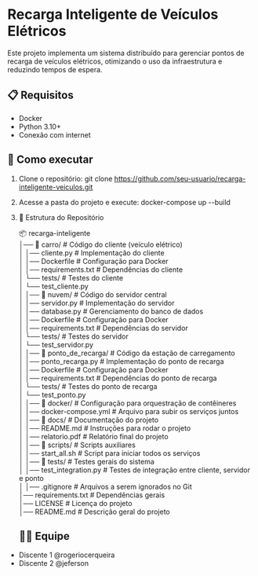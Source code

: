 # Recarga Inteligente de Veículos Elétricos

Este projeto implementa um sistema distribuído para gerenciar pontos de recarga de veículos elétricos, otimizando o uso da infraestrutura e reduzindo tempos de espera.

## 📋 Requisitos
- Docker
- Python 3.10+
- Conexão com internet

## 🚀 Como executar
1. Clone o repositório:
   git clone https://github.com/seu-usuario/recarga-inteligente-veiculos.git

2. Acesse a pasta do projeto e execute:
   docker-compose up --build

3. 📂 Estrutura do Repositório <br>

    📦 recarga-inteligente <br>
│── 📂 carro/                    # Código do cliente (veículo elétrico) <br>
│   │── cliente.py                # Implementação do cliente <br>
│   │── Dockerfile                 # Configuração para Docker <br>
│   │── requirements.txt           # Dependências do cliente <br>
│   └── tests/                     # Testes do cliente <br>
│       └── test_cliente.py <br> 
│
│── 📂 nuvem/                    # Código do servidor central <br>
│   │── servidor.py                # Implementação do servidor <br>
│   │── database.py                # Gerenciamento do banco de dados <br>
│   │── Dockerfile                 # Configuração para Docker <br>
│   │── requirements.txt           # Dependências do servidor <br>
│   └── tests/                     # Testes do servidor <br> 
│       └── test_servidor.py <br> 
│
│── 📂 ponto_de_recarga/          # Código da estação de carregamento <br>
│   │── ponto_recarga.py           # Implementação do ponto de recarga <br>
│   │── Dockerfile                 # Configuração para Docker <br>
│   │── requirements.txt           # Dependências do ponto de recarga <br>
│   └── tests/                     # Testes do ponto de recarga <br>
│       └── test_ponto.py <br> 
│
│── 📂 docker/                    # Configuração para orquestração de contêineres <br>
│   │── docker-compose.yml         # Arquivo para subir os serviços juntos <br>
│
│── 📂 docs/                      # Documentação do projeto <br>
│   │── README.md                  # Instruções para rodar o projeto <br>
│   │── relatorio.pdf               # Relatório final do projeto <br>
│
│── 📂 scripts/                   # Scripts auxiliares <br>
│   │── start_all.sh               # Script para iniciar todos os serviços <br>
│
│── 📂 tests/                     # Testes gerais do sistema <br>
│   │── test_integration.py        # Testes de integração entre cliente, servidor e ponto <br>
│
│── .gitignore                     # Arquivos a serem ignorados no Git <br>
│── requirements.txt                # Dependências gerais <br>
│── LICENSE                         # Licença do projeto <br>
│── README.md                       # Descrição geral do projeto <br>


     ## 👨‍💻 Equipe <br>
- Discente 1 @rogeriocerqueira <br>
- Discente 2 @jeferson <br>

